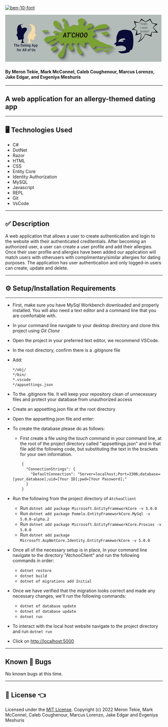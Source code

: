 <a href="https://fontmeme.com/ben-10-font/"><img src="https://fontmeme.com/permalink/220615/a104da11aabf99c44433306f7cd6e9d8.png" alt="ben-10-font" border="0"></a>

![At'choo Banner](AtchooClient/wwwroot/img/banner-small.png)

#### By Meron Tekie, Mark McConnel, Caleb Coughenour, Marcus Lorenzo, Jake Edgar, and Evgeniya Meshuris
____
## A web application for an allergy-themed dating app 
___
## 🖥️ Technologies Used
* C#
* DotNet 
* Razor 
* HTML
* CSS
* Entity Core
* Identity Authorization
* MySQL
* Javascript
* REPL
* Git
* VsCode 
___
## ✅ Description

A web application that allows a user to create authentication and login to the website with their authenticated creditentials. After becoming an authorized user, a user can create a user profile and add their allergies. Once their user proflie and allergies have been added our application will match users with otherusers with complimentary/similar allergies for dating purposes. The application has user authentication and only logged-in users can create, update and delete. 
___
## ⚙️ Setup/Installation Requirements
---
* First, make sure you have MySql Workbench downloaded and properly installed. You will also need a text editor and a command line that you are comfortable with. 

* In your command line navigate to your desktop directory and clone this project using *Git Clone*

* Open the project in your preferred text editor, we recommend VSCode.
* In the root directory, confirm there is a .gitignore file
* Add:

    ```
    */obj/
    */bin/
    *.vscode
    */appsettings.json
    ```

* To the .gitignore file. It will keep your repository clean of unnecessary files and protect your database from unauthorized access
* Create an appsetting.json file at the root directory
* Open the appsetting.json file and enter: 

* To create the database please do as follows:

  * First create a file using the *touch* command in your command line, at the root of the project directory called "appsettings.json" and in that file add the following code, but substituting the text in the brackets for your own information. 

  ```
      { 
        "ConnectionStrings": { 
          "DefaultConnection": "Server=localhost;Port=3306;database=[your_database];uid=[Your ID];pwd=[Your Password];" 
        }
      }
  ```
* Run the following from the project directory of ```AtchooClient```
  * Run ```dotnet add package Microsoft.EntityFrameworkCore -v 5.0.0```
  * Run ```dotnet add package Pomelo.EntityFrameworkCore.MySql -v 5.0.0-alpha.2```
  * Run ```dotnet add package Microsoft.EntityFrameworkCore.Proxies -v 5.0.0```
  * Run ```dotnet add package Microsoft.AspNetCore.Identity.EntityFrameworkCore -v 5.0.0```
* Once all of the necessary setup is in place, In your command line navigate to the directory "AtchooClient" and run the following commands in order:
    * ```dotnet restore```
    * ```dotnet build```
    * ```dotnet ef migrations add Initial```
* Once we have verified that the migration looks correct and made any necessary changes, we'll run the following commands: 
    * ```dotnet ef database update```
    * ```dotnet ef database update```
    * ```dotnet run```

* To interact with the local host website navigate to the project directory and run ```dotnet run```
* Click on  <http://localhost:5000>
___
## Known 🐛 Bugs

No known bugs at this time.
___
## 🎫 License 👈

Licensed under the [MIT License](LICENSE).
Copyright (c) 2022 Meron Tekie, Mark McConnel, Caleb Coughenour, Marcus Lorenzo, Jake Edgar and Evgeniya Meshuris